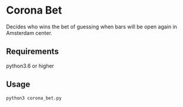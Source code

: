 # Corona Bet

Decides who wins the bet of guessing when bars will be open again in Amsterdam center.

## Requirements
python3.6 or higher

## Usage
```
python3 corona_bet.py
```

